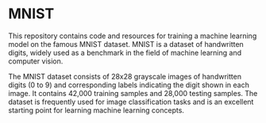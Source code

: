 # MNIST
This repository contains code and resources for training a machine learning model on the famous MNIST dataset. MNIST is a dataset of handwritten digits, widely used as a benchmark in the field of machine learning and computer vision.

The MNIST dataset consists of 28x28 grayscale images of handwritten digits (0 to 9) and corresponding labels indicating the digit shown in each image. It contains 42,000 training samples and 28,000 testing samples. The dataset is frequently used for image classification tasks and is an excellent starting point for learning machine learning concepts.


